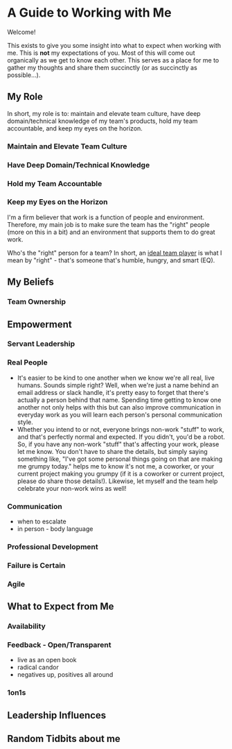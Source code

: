 # A Guide to Working with Me

Welcome!

This exists to give you some insight into what to expect when working with me. This is **not** my expectations of you. Most of this will come out organically as we get to know each other. This serves as a place for me to gather my thoughts and share them succinctly (or as succinctly as possible...).

## My Role

In short, my role is to: maintain and elevate team culture, have deep domain/technical knowledge of my team's products, hold my team accountable, and keep my eyes on the horizon.

### Maintain and Elevate Team Culture

### Have Deep Domain/Technical Knowledge

### Hold my Team Accountable

### Keep my Eyes on the Horizon

I'm a firm believer that work is a function of people and environment. Therefore, my main job is to make sure the team has the "right" people (more on this in a bit) and an environment that supports them to do great work.

Who's the "right" person for a team? In short, an [ideal team player](https://www.tablegroup.com/books/ideal-team-player) is what I mean by "right" - that's someone that's humble, hungry, and smart (EQ).

## My Beliefs

### Team Ownership

## Empowerment

### Servant Leadership

### Real People

- It's easier to be kind to one another when we know we're all real, live humans. Sounds simple right? Well, when we're just a name behind an email address or slack handle, it's pretty easy to forget that there's actually a person behind that name. Spending time getting to know one another not only helps with this but can also improve communication in everyday work as you will learn each person's personal communication style.
- Whether you intend to or not, everyone brings non-work "stuff" to work, and that's perfectly normal and expected. If you didn't, you'd be a robot. So, if you have any non-work "stuff" that's affecting your work, please let me know. You don't have to share the details, but simply saying something like, "I've got some personal things going on that are making me grumpy today." helps me to know it's not me, a coworker, or your current project making you grumpy (if it is a coworker or current project, please do share those details!). Likewise, let myself and the team help celebrate your non-work wins as well!

### Communication
- when to escalate
- in person - body language

### Professional Development

### Failure is Certain

### Agile

## What to Expect from Me

### Availability

### Feedback - Open/Transparent
- live as an open book
- radical candor
- negatives up, positives all around

### 1on1s

## Leadership Influences

## Random Tidbits about me

